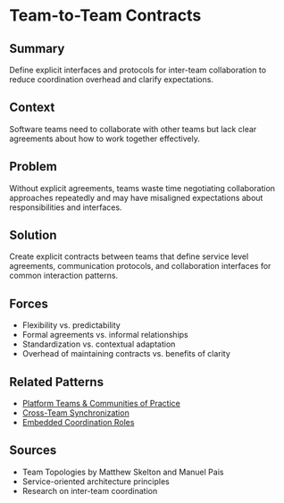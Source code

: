 # Team-to-Team Contracts

## Summary
Define explicit interfaces and protocols for inter-team collaboration to reduce coordination overhead and clarify expectations.

## Context
Software teams need to collaborate with other teams but lack clear agreements about how to work together effectively.

## Problem
Without explicit agreements, teams waste time negotiating collaboration approaches repeatedly and may have misaligned expectations about responsibilities and interfaces.

## Solution
Create explicit contracts between teams that define service level agreements, communication protocols, and collaboration interfaces for common interaction patterns.

## Forces
- Flexibility vs. predictability
- Formal agreements vs. informal relationships
- Standardization vs. contextual adaptation
- Overhead of maintaining contracts vs. benefits of clarity

## Related Patterns
- [Platform Teams & Communities of Practice](platform-teams-communities.md)
- [Cross-Team Synchronization](cross-team-synchronization.md)
- [Embedded Coordination Roles](embedded-coordination-roles.md)

## Sources
- Team Topologies by Matthew Skelton and Manuel Pais
- Service-oriented architecture principles
- Research on inter-team coordination